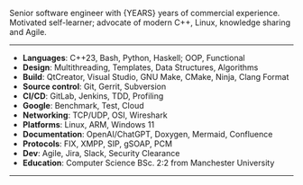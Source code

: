 Senior software engineer with {YEARS} years of commercial experience. Motivated
self-learner; advocate of modern C++, Linux, knowledge sharing and Agile.

___

- __Languages__: C++23, Bash, Python, Haskell; OOP, Functional
- __Design__: Multithreading, Templates,  Data Structures, Algorithms
- __Build__: QtCreator, Visual Studio, GNU Make, CMake, Ninja, Clang Format
- __Source control__: Git, Gerrit, Subversion
- __CI/CD__: GitLab, Jenkins, TDD, Profiling
- __Google__: Benchmark, Test, Cloud
- __Networking__: TCP/UDP, OSI, Wireshark
- __Platforms__: Linux, ARM, Windows 11
- __Documentation__: OpenAI/ChatGPT, Doxygen, Mermaid, Confluence
- __Protocols__: FIX, XMPP, SIP, gSOAP, PCM
- __Dev__: Agile, Jira, Slack, Security Clearance
- __Education__: Computer Science BSc. 2:2 from Manchester University

___

